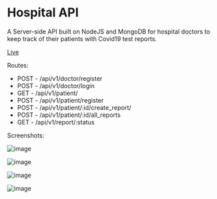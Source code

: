 # Hospital API
A Server-side API built on NodeJS and MongoDB for hospital doctors to keep track of their patients with Covid19 test reports.

[Live](https://hospital-api-covid19.herokuapp.com/)

Routes:
* POST - /api/v1/doctor/register
* POST - /api/v1/doctor/login
* GET  - /api/v1/patient/
* POST - /api/v1/patient/register
* POST - /api/v1/patient/:id/create_report/
* POST - /api/v1/patient/:id/all_reports
* GET - /api/v1/report/:status


Screenshots:

![image](https://user-images.githubusercontent.com/36923392/203630838-9f536cc0-cf35-4d03-b9ce-8fc405b73cda.png)

![image](https://user-images.githubusercontent.com/36923392/203630924-e1769339-2368-43ae-8de8-824b2f895e9c.png)

![image](https://user-images.githubusercontent.com/36923392/203631032-579dd886-888b-4534-ac91-698e6f977ffd.png)

![image](https://user-images.githubusercontent.com/36923392/203631227-b1989557-7fc7-4872-b64e-54b8300b5a2f.png)

